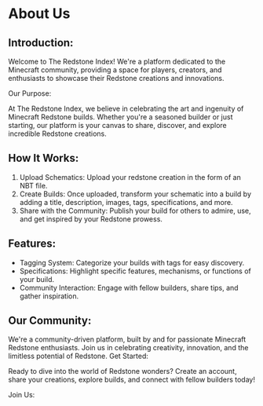 # About Us

## Introduction:

Welcome to The Redstone Index! We're a platform dedicated to the Minecraft community, providing a space for players, creators, and enthusiasts to showcase their Redstone creations and innovations.

Our Purpose:

At The Redstone Index, we believe in celebrating the art and ingenuity of Minecraft Redstone builds. Whether you're a seasoned builder or just starting, our platform is your canvas to share, discover, and explore incredible Redstone creations.

## How It Works:

1. Upload Schematics: Upload your redstone creation in the form of an NBT file.
2. Create Builds: Once uploaded, transform your schematic into a build by adding a title, description, images, tags, specifications, and more.
3. Share with the Community: Publish your build for others to admire, use, and get inspired by your Redstone prowess.

## Features:

* Tagging System: Categorize your builds with tags for easy discovery.
* Specifications: Highlight specific features, mechanisms, or functions of your build.
* Community Interaction: Engage with fellow builders, share tips, and gather inspiration.

## Our Community:

We're a community-driven platform, built by and for passionate Minecraft Redstone enthusiasts. Join us in celebrating creativity, innovation, and the limitless potential of Redstone.
Get Started:

Ready to dive into the world of Redstone wonders? Create an account, share your creations, explore builds, and connect with fellow builders today!

Join Us:

